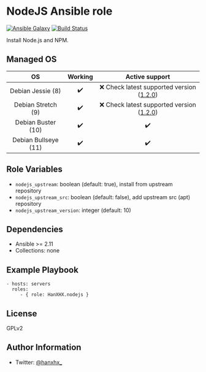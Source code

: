 NodeJS Ansible role
===================

 [![Ansible Galaxy](http://img.shields.io/badge/ansible--galaxy-HanXHX.nodejs-blue.svg)](https://galaxy.ansible.com/HanXHX/nodejs/) [![Build Status](https://app.travis-ci.com/HanXHX/ansible-nodejs.svg?branch=master)](https://app.travis-ci.com/HanXHX/ansible-nodejs)

Install Node.js and NPM.

Managed OS
----------

| OS                   |        Working      |    Active support   |
|:--------------------:|:-------------------:|:-------------------:|
| Debian Jessie (8)    | :heavy_check_mark:  | :x: Check latest supported version ([1.2.0](https://github.com/HanXHX/ansible-nodejs/releases/tag/1.2.0)) |
| Debian Stretch (9)   | :heavy_check_mark:  | :x: Check latest supported version ([1.2.0](https://github.com/HanXHX/ansible-nodejs/releases/tag/1.2.0)) |
| Debian Buster (10)   | :heavy_check_mark:  | :heavy_check_mark:  |
| Debian Bullseye (11) | :heavy_check_mark:  | :heavy_check_mark:  |


Role Variables
--------------

- `nodejs_upstream`: boolean (default: true), install from upstream repository
- `nodejs_upstream_src`: boolean (default: false), add upstream src (apt) repository
- `nodejs_upstream_version`: integer (default: 10)

Dependencies
------------

- Ansible >= 2.11
- Collections: none

Example Playbook
----------------

    - hosts: servers
      roles:
         - { role: HanXHX.nodejs }

License
-------

GPLv2

Author Information
------------------

- Twitter: [@hanxhx_](https://twitter.com/hanxhx_)
